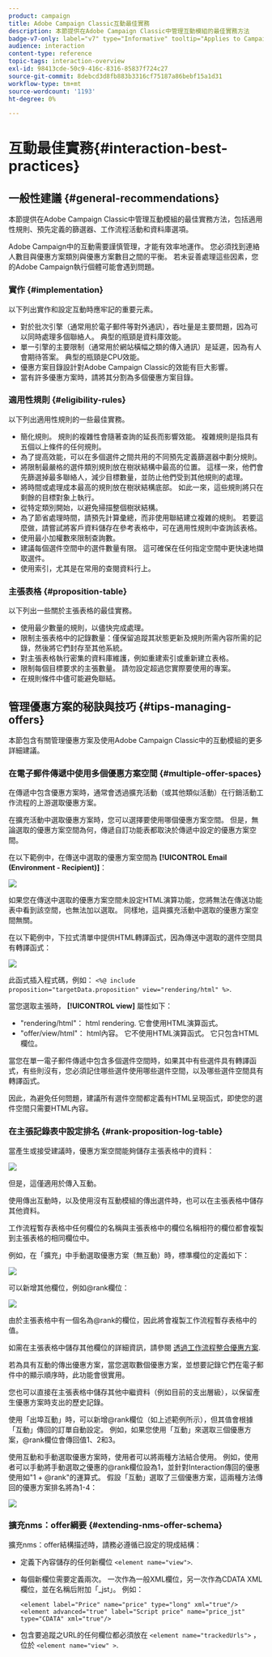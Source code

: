```yaml
---
product: campaign
title: Adobe Campaign Classic互動最佳實務
description: 本節提供在Adobe Campaign Classic中管理互動模組的最佳實務方法
badge-v7-only: label="v7" type="Informative" tooltip="Applies to Campaign Classic v7 only"
audience: interaction
content-type: reference
topic-tags: interaction-overview
exl-id: 98413cde-50c9-416c-8316-85837f724c27
source-git-commit: 8debcd3d8fb883b3316cf75187a86bebf15a1d31
workflow-type: tm+mt
source-wordcount: '1193'
ht-degree: 0%

---
```


# 互動最佳實務{#interaction-best-practices}



## 一般性建議 {#general-recommendations}

本節提供在Adobe Campaign Classic中管理互動模組的最佳實務方法，包括適用性規則、預先定義的篩選器、工作流程活動和資料庫選項。

Adobe Campaign中的互動需要謹慎管理，才能有效率地運作。 您必須找到連絡人數目與優惠方案類別與優惠方案數目之間的平衡。 若未妥善處理這些因素，您的Adobe Campaign執行個體可能會遇到問題。

### 實作 {#implementation}

以下列出實作和設定互動時應牢記的重要元素。

* 對於批次引擎（通常用於電子郵件等對外通訊），吞吐量是主要問題，因為可以同時處理多個聯絡人。 典型的瓶頸是資料庫效能。
* 單一引擎的主要限制（通常用於網站橫幅之類的傳入通訊）是延遲，因為有人會期待答案。 典型的瓶頸是CPU效能。
* 優惠方案目錄設計對Adobe Campaign Classic的效能有巨大影響。
* 當有許多優惠方案時，請將其分割為多個優惠方案目錄。

### 適用性規則 {#eligibility-rules}

以下列出適用性規則的一些最佳實務。

* 簡化規則。 規則的複雜性會隨著查詢的延長而影響效能。 複雜規則是指具有五個以上條件的任何規則。
* 為了提高效能，可以在多個選件之間共用的不同預先定義篩選器中劃分規則。
* 將限制最嚴格的選件類別規則放在樹狀結構中最高的位置。 這樣一來，他們會先篩選掉最多聯絡人，減少目標數量，並防止他們受到其他規則的處理。
* 將時間或處理成本最高的規則放在樹狀結構底部。 如此一來，這些規則將只在剩餘的目標對象上執行。
* 從特定類別開始，以避免掃描整個樹狀結構。
* 為了節省處理時間，請預先計算彙總，而非使用聯結建立複雜的規則。 若要這麼做，請嘗試將客戶資料儲存在參考表格中，可在適用性規則中查詢該表格。
* 使用最小加權數來限制查詢數。
* 建議每個選件空間中的選件數量有限。 這可確保在任何指定空間中更快速地擷取選件。
* 使用索引，尤其是在常用的查閱資料行上。

### 主張表格 {#proposition-table}

以下列出一些關於主張表格的最佳實務。

* 使用最少數量的規則，以儘快完成處理。
* 限制主張表格中的記錄數量：僅保留追蹤其狀態更新及規則所需內容所需的記錄，然後將它們封存至其他系統。
* 對主張表格執行密集的資料庫維護，例如重建索引或重新建立表格。
* 限制每個目標要求的主張數量。 請勿設定超過您實際要使用的專案。
* 在規則條件中儘可能避免聯結。

## 管理優惠方案的秘訣與技巧 {#tips-managing-offers}

本節包含有關管理優惠方案及使用Adobe Campaign Classic中的互動模組的更多詳細建議。

### 在電子郵件傳遞中使用多個優惠方案空間 {#multiple-offer-spaces}

在傳遞中包含優惠方案時，通常會透過擴充活動（或其他類似活動）在行銷活動工作流程的上游選取優惠方案。

在擴充活動中選取優惠方案時，您可以選擇要使用哪個優惠方案空間。 但是，無論選取的優惠方案空間為何，傳遞自訂功能表都取決於傳遞中設定的優惠方案空間。

在以下範例中，在傳送中選取的優惠方案空間為 **[!UICONTROL Email (Environment - Recipient)]**：

![](assets/Interaction-best-practices-offer-space-selected.png)

如果您在傳送中選取的優惠方案空間未設定HTML演算功能，您將無法在傳送功能表中看到該空間，也無法加以選取。 同樣地，這與擴充活動中選取的優惠方案空間無關。

在以下範例中，下拉式清單中提供HTML轉譯函式，因為傳送中選取的選件空間具有轉譯函式：

![](assets/Interaction-best-practices-HTML-rendering.png)

此函式插入程式碼，例如： `<%@ include proposition="targetData.proposition" view="rendering/html" %>`.

當您選取主張時， **[!UICONTROL view]** 屬性如下：
* &quot;rendering/html&quot;： html rendering. 它會使用HTML演算函式。
* &quot;offer/view/html&quot;： html內容。 它不使用HTML演算函式。 它只包含HTML欄位。

當您在單一電子郵件傳遞中包含多個選件空間時，如果其中有些選件具有轉譯函式，有些則沒有，您必須記住哪些選件使用哪些選件空間，以及哪些選件空間具有轉譯函式。

因此，為避免任何問題，建議所有選件空間都定義有HTML呈現函式，即使您的選件空間只需要HTML內容。

### 在主張記錄表中設定排名 {#rank-proposition-log-table}

當產生或接受建議時，優惠方案空間能夠儲存主張表格中的資料：

![](assets/Interaction-best-practices-offer-space-storage.png)

但是，這僅適用於傳入互動。

使用傳出互動時，以及使用沒有互動模組的傳出選件時，也可以在主張表格中儲存其他資料。

工作流程暫存表格中任何欄位的名稱與主張表格中的欄位名稱相符的欄位都會複製到主張表格的相同欄位中。

例如，在「擴充」中手動選取優惠方案（無互動）時，標準欄位的定義如下：

![](assets/Interaction-best-practices-manual-offer-std-fields.png)

可以新增其他欄位，例如@rank欄位：

![](assets/Interaction-best-practices-manual-offer-add-fields.png)

由於主張表格中有一個名為@rank的欄位，因此將會複製工作流程暫存表格中的值。

如需在主張表格中儲存其他欄位的詳細資訊，請參閱 [透過工作流程整合優惠方案](../../interaction/using/integrating-an-offer-via-a-workflow.md#storing-offer-rankings-and-weights).

若為具有互動的傳出優惠方案，當您選取數個優惠方案，並想要記錄它們在電子郵件中的顯示順序時，此功能會很實用。

您也可以直接在主張表格中儲存其他中繼資料（例如目前的支出層級），以保留產生優惠方案時支出的歷史記錄。

使用「出埠互動」時，可以新增@rank欄位（如上述範例所示），但其值會根據「互動」傳回的訂單自動設定。 例如，如果您使用「互動」來選取三個優惠方案，@rank欄位會傳回值1、2和3。

使用互動和手動選取優惠方案時，使用者可以將兩種方法結合使用。 例如，使用者可以手動將手動選取之優惠的@rank欄位設為1，並針對Interaction傳回的優惠使用如&quot;1 + @rank&quot;的運算式。 假設「互動」選取了三個優惠方案，這兩種方法傳回的優惠方案排名將為1-4：

![](assets/Interaction-best-practices-manual-offer-combined.png)

### 擴充nms：offer綱要 {#extending-nms-offer-schema}

擴充nms：offer結構描述時，請務必遵循已設定的現成結構：
* 定義下內容儲存的任何新欄位 `<element name="view">`.
* 每個新欄位需要定義兩次。 一次作為一般XML欄位，另一次作為CDATA XML欄位，並在名稱后附加「_jst」。 例如：

   ```
   <element label="Price" name="price" type="long" xml="true"/>
   <element advanced="true" label="Script price" name="price_jst" type="CDATA" xml="true"/>
   ```

* 包含要追蹤之URL的任何欄位都必須放在 `<element name="trackedUrls">` ，位於 `<element name="view" >`.
